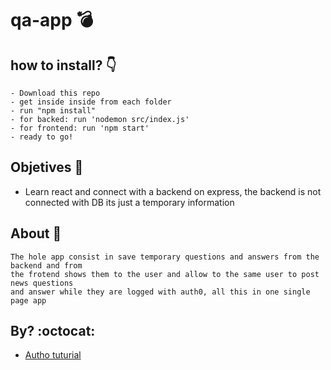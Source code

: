 # qa-app :bomb:

## how to install? :point_down:

```
- Download this repo
- get inside inside from each folder
- run "npm install"
- for backed: run 'nodemon src/index.js'
- for frontend: run 'npm start'
- ready to go!
```

## Objetives :palm_tree:

- Learn react and connect with a backend on express, the backend is not connected with DB its just a temporary information


## About :page_with_curl:

```
The hole app consist in save temporary questions and answers from the backend and from
the frotend shows them to the user and allow to the same user to post news questions
and answer while they are logged with auth0, all this in one single page app
```

## By? :octocat:

- [Autho tuturial](https://auth0.com/blog/react-tutorial-building-and-securing-your-first-app/)
